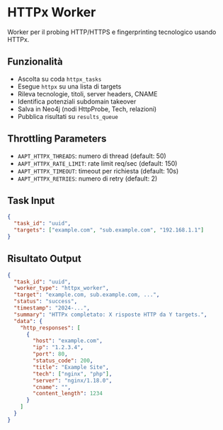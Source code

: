 # HTTPx Worker

Worker per il probing HTTP/HTTPS e fingerprinting tecnologico usando HTTPx.

## Funzionalità
- Ascolta su coda `httpx_tasks`
- Esegue `httpx` su una lista di targets
- Rileva tecnologie, titoli, server headers, CNAME
- Identifica potenziali subdomain takeover
- Salva in Neo4j (nodi HttpProbe, Tech, relazioni)
- Pubblica risultati su `results_queue`

## Throttling Parameters
- `AAPT_HTTPX_THREADS`: numero di thread (default: 50)
- `AAPT_HTTPX_RATE_LIMIT`: rate limit req/sec (default: 150)
- `AAPT_HTTPX_TIMEOUT`: timeout per richiesta (default: 10s)
- `AAPT_HTTPX_RETRIES`: numero di retry (default: 2)

## Task Input
```json
{
  "task_id": "uuid",
  "targets": ["example.com", "sub.example.com", "192.168.1.1"]
}
```

## Risultato Output
```json
{
  "task_id": "uuid",
  "worker_type": "httpx_worker",
  "target": "example.com, sub.example.com, ...",
  "status": "success",
  "timestamp": "2024-...",
  "summary": "HTTPx completato: X risposte HTTP da Y targets.",
  "data": {
    "http_responses": [
      {
        "host": "example.com",
        "ip": "1.2.3.4",
        "port": 80,
        "status_code": 200,
        "title": "Example Site",
        "tech": ["nginx", "php"],
        "server": "nginx/1.18.0",
        "cname": "",
        "content_length": 1234
      }
    ]
  }
}
```